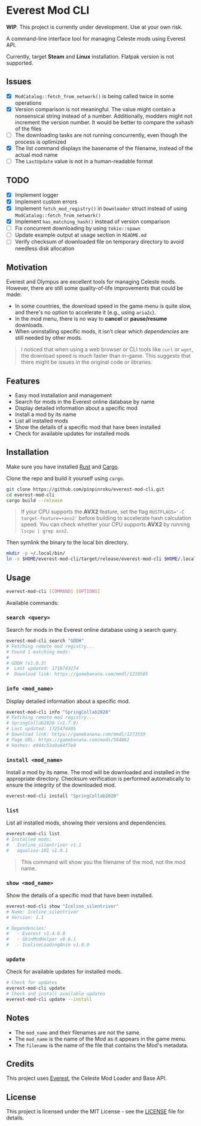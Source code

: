 # Everest Mod CLI

**WIP**. This project is currently under development. Use at your own risk.

A command-line interface tool for managing Celeste mods using Everest API.

Currently, target **Steam** and **Linux** installation. Flatpak version is not supported.

## Issues

- [x] `ModCatalog::fetch_from_network()` is being called twice in some operations
- [x] Version comparison is not meaningful. The value might contain a nonsensical string instead of a number. Additionally, modders might not increment the version number. It would be better to compare the xxhash of the files
- [ ] The downloading tasks are not running concurrently, even though the process is optimized
- [x] The list command displays the basename of the filename, instead of the actual mod name
- [ ] The `LastUpdate` value is not in a human-readable format

## TODO

- [x] Implement logger
- [x] Implement custom errors
- [x] Implement `fetch_mod_registry()` in `Downloader` struct instead of using `ModCatalog::fetch_from_network()`
- [x] Implement `has_matching_hash()` instead of version comparison
- [ ] Fix concurrent downloading by using `tokio::spawn`
- [ ] Update example output at usage section in `README.md`
- [ ] Verify checksum of downloaded file on temporary directory to avoid needless disk allocation

## Motivation

Everest and Olympus are excellent tools for managing Celeste mods. However, there are still some quality-of-life improvements that could be made:

- In some countries, the download speed in the game menu is quite slow, and there's no option to accelerate it (e.g., using `aria2c`).
- In the mod menu, there is no way to **cancel** or **pause/resume** downloads.
- When uninstalling specific mods, it isn’t clear which *dependencies* are still needed by other mods.

> I noticed that when using a web browser or CLI tools like `curl` or `wget`, the download speed is much faster than in-game. This suggests that there might be issues in the original code or libraries.

## Features

- Easy mod installation and management
- Search for mods in the Everest online database by name
- Display detailed information about a specific mod
- Install a mod by its name
- List all installed mods
- Show the details of a specific mod that have been installed
- Check for available updates for installed mods

## Installation

Make sure you have installed [Rust](https://www.rust-lang.org/tools/install) and [Cargo](https://doc.rust-lang.org/cargo/getting-started/installation.html).

Clone the repo and build it yourself using `cargo`.

```sh
git clone https://github.com/pinpinroku/everest-mod-cli.git
cd everest-mod-cli
cargo build --release
```

> If your CPU supports the **AVX2** feature, set the flag `RUSTFLAGS='-C target-feature=+avx2'` before building to accelerate hash calculation speed. You can check whether your CPU supports **AVX2** by running `lscpu | grep avx2`.

Then symlink the binary to the local bin directory.

```sh
mkdir -p ~/.local/bin/
ln -s $HOME/everest-mod-cli/target/release/everest-mod-cli $HOME/.local/bin/everest-mod-cli
```

## Usage

```bash
everest-mod-cli [COMMAND] [OPTIONS]
```

Available commands:

### `search <query>`
Search for mods in the Everest online database using a search query.
```bash
everest-mod-cli search "GDDH"
# Fetching remote mod registry...
# Found 1 matching mods:
#
# GDDH (v1.0.3)
#  Last updated: 1718743274
#  Download link: https://gamebanana.com/mmdl/1218505
```

### `info <mod_name>`
Display detailed information about a specific mod.
```bash
everest-mod-cli info "SpringCollab2020"
# Fetching remote mod registry...
# SpringCollab2020 (v1.7.9)
# Last updated: 1725474405
# Download link: https://gamebanana.com/mmdl/1273559
# Page URL: https://gamebanana.com/mods/584862
# Hashes: e944c53a9a64f7e8
```

### `install <mod_name>`
Install a mod by its name. The mod will be downloaded and installed in the appropriate directory.
Checksum verification is performed automatically to ensure the integrity of the downloaded mod.
```bash
everest-mod-cli install "SpringCollab2020"
```

### `list`
List all installed mods, showing their versions and dependencies.
```bash
everest-mod-cli list
# Installed mods:
#   Iceline_silentriver v1.1
#   aqualias-101 v1.0.1
```
> This command will show you the filename of the mod, not the mod name.

### `show <mod_name>`
Show the details of a specific mod that have been installed.
```bash
everest-mod-cli show "Iceline_silentriver"
# Name: Iceline_silentriver
# Version: 1.1

# Dependencies:
#   - Everest v1.4.0.0
#   - SkinModHelper v0.6.1
#   - IcelineLoadingAnim v1.0.0
```

### `update`
Check for available updates for installed mods.
```bash
# Check for updates
everest-mod-cli update
# Check and install available updates
everest-mod-cli update --install
```

## Notes

- The `mod_name` and their filenames are not the same.
- The `mod_name` is the name of the Mod as it appears in the game menu.
- The `filename` is the name of the file that contains the Mod's metadata.

## Credits

This project uses [Everest](https://github.com/EverestAPI/Everest), the Celeste Mod Loader and Base API.

## License

This project is licensed under the MIT License - see the [LICENSE](LICENSE) file for details.
